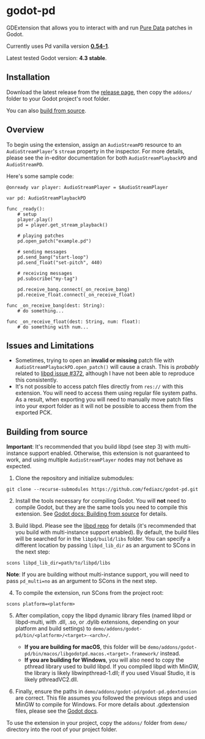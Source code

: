 # godot-pd

GDExtension that allows you to interact with and run [Pure Data](https://puredata.info/) patches in Godot.

Currently uses Pd vanilla version [**0.54-1**](https://puredata.info/downloads/pure-data/releases/0.54-1).

Latest tested Godot version: **4.3 stable**.

## Installation

Download the latest release from the [release page](https://github.com/fediazc/godot-pd/releases), then copy the `addons/` folder to your Godot project's root folder.

You can also [build from source](#building-from-source).

## Overview

To begin using the extension, assign an `AudioStreamPD` resource to an `AudioStreamPlayer`'s `stream` property in the inspector. For more details, please see the in-editor documentation for both `AudioStreamPlaybackPD` and `AudioStreamPD`.

Here's some sample code:

```GDScript
@onready var player: AudioStreamPlayer = $AudioStreamPlayer

var pd: AudioStreamPlaybackPD

func _ready():
	# setup
	player.play()
	pd = player.get_stream_playback()
	
	# playing patches
	pd.open_patch("example.pd")

	# sending messages
	pd.send_bang("start-loop")
	pd.send_float("set-pitch", 440)

	# receiving messages
	pd.subscribe("my-tag")

	pd.receive_bang.connect(_on_receive_bang)
	pd.receive_float.connect(_on_receive_float)

func _on_receive_bang(dest: String):
	# do something...

func _on_receive_float(dest: String, num: float):
	# do something with num...

```

## Issues and Limitations

- Sometimes, trying to open an **invalid or missing** patch file with `AudioStreamPlaybackPD.open_patch()` will cause a crash. This is _probably_ related to [libpd issue #372](https://github.com/libpd/libpd/issues/372), although I have not been able to reproduce this consistently.
- It's not possible to access patch files directly from `res://` with this extension. You will need to access them using regular file system paths. As a result, when exporting you will need to manually move patch files into your export folder as it will not be possible to access them from the exported PCK.

## Building from source

**Important**: It's recommended that you build libpd (see step 3) with multi-instance support enabled. Otherwise, this extension is not guaranteed to work, and using multiple `AudioStreamPlayer` nodes may not behave as expected.

1. Clone the repository and initialize submodules:

```
git clone --recurse-submodules https://github.com/fediazc/godot-pd.git
```

2. Install the tools necessary for compiling Godot. You will **not** need to compile Godot, but they are the same tools you need to compile this extension. See [Godot docs: Building from source](https://docs.godotengine.org/en/stable/contributing/development/compiling/index.html#toc-devel-compiling) for details.

3. Build libpd. Please see the [libpd repo](https://github.com/libpd/libpd) for details (it's recommended that you build with multi-instance support enabled). By default, the build files will be searched for in the `libpd/build/libs` folder. You can specify a different location by passing `libpd_lib_dir` as an argument to SCons in the next step:

```
scons libpd_lib_dir=path/to/libpd/libs
```

**Note**: If you are building without multi-instance support, you will need to pass `pd_multi=no` as an argument to SCons in the next step.

4. To compile the extension, run SCons from the project root:

```
scons platform=<platform>
```

5. After compilation, copy the libpd dynamic library files (named libpd or libpd-multi, with .dll, .so, or .dylib extensions, depending on your platform and build settings) to `demo/addons/godot-pd/bin/<platform>/<target>-<arch>/`.
	- **If you are building for macOS**, this folder will be `demo/addons/godot-pd/bin/macos/libgodotpd.macos.<target>.framework/` instead.
	- **If you are building for Windows**, you will also need to copy the pthread library used to build libpd. If you compiled libpd with MinGW, the library is likely libwinpthread-1.dll; if you used Visual Studio, it is likely pthreadVC2.dll.

6. Finally, ensure the paths in `demo/addons/godot-pd/godot-pd.gdextension` are correct. This file assumes you followed the previous steps and used MinGW to compile for Windows. For more details about .gdextension files, please see the [Godot docs](https://docs.godotengine.org/en/stable/tutorials/scripting/gdextension/gdextension_file.html).

To use the extension in your project, copy the `addons/` folder from `demo/` directory into the root of your project folder.
